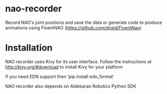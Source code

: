 nao-recorder
============

Record NAO's joint positions and save the data or generate code to produce animations using FluentNAO (https://github.com/dnajd/FluentNao)

Installation
============
NAO recorder uses Kivy for its user interface. Follow the instructions at http://kivy.org/#download to install Kivy for your platform

If you need EDN support then 'pip install edn_format'

NAO recorder also depends on Aldebaran Robotics Python SDK